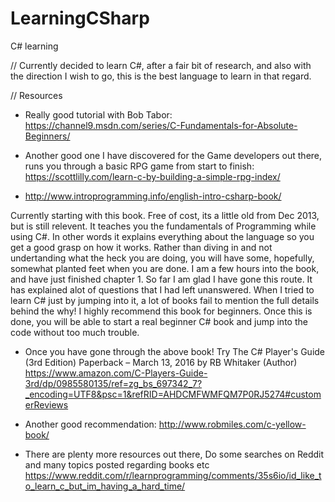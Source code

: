 # LearningCSharp
C# learning


// Currently decided to learn C#, after a fair bit of research, and also with the direction I wish to go, this is the best language to learn in that regard.

// Resources

-   Really good tutorial with Bob Tabor: https://channel9.msdn.com/series/C-Fundamentals-for-Absolute-Beginners/

-   Another good one I have discovered for the Game developers out there, runs you through a basic RPG game from start to finish:
https://scottlilly.com/learn-c-by-building-a-simple-rpg-index/

-   http://www.introprogramming.info/english-intro-csharp-book/

Currently starting with this book. Free of cost, its a little old from Dec 2013, but is still relevent. It teaches you the fundamentals of Programming while using C#. In other words it explains everything about the language so you get a good grasp on how it works. Rather than diving in and not undertanding what the heck you are doing, you will have some, hopefully, somewhat planted feet when you are done. I am a few hours into the book, and have just finished chapter 1. So far I am glad I have gone this route. It has explained alot of questions that I had left unanswered. When I tried to learn C# just by jumping into it, a lot of books fail to mention the full details behind the why! I highly recommend this book for beginners. Once this is done, you will be able to start a real beginner C# book and jump into the code without too much trouble.

-   Once you have gone through the above book! Try The C# Player's Guide (3rd Edition) Paperback – March 13, 2016 by RB Whitaker (Author)
https://www.amazon.com/C-Players-Guide-3rd/dp/0985580135/ref=zg_bs_697342_7?_encoding=UTF8&psc=1&refRID=AHDCMFWMFQM7P0RJ5274#customerReviews

-   Another good recommendation: http://www.robmiles.com/c-yellow-book/ 

-   There are plenty more resources out there, Do some searches on Reddit and many topics posted regarding books etc
https://www.reddit.com/r/learnprogramming/comments/35s6io/id_like_to_learn_c_but_im_having_a_hard_time/

